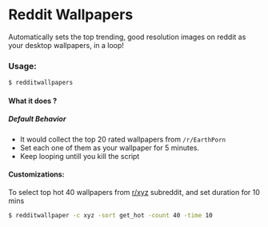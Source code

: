 # Reddit Wallpapers

Automatically sets the top trending, good resolution images on reddit as your desktop wallpapers, in a loop!

### Usage:
```bash
$ redditwallpapers
```

#### What it does ?
##### Default Behavior

* It would collect the top 20 rated wallpapers from `/r/EarthPorn` 
* Set each one of them as your wallpaper for 5 minutes.
* Keep looping untill you kill the script



#### Customizations:

To select top hot 40 wallpapers from [r/xyz]() subreddit, and set duration for 10 mins

```bash
$ redditwallpaper -c xyz -sort get_hot -count 40 -time 10
```




